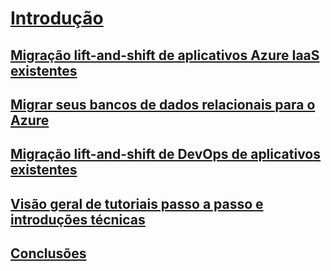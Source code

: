 # [Introdução](index.md)
## [Migração lift-and-shift de aplicativos Azure IaaS existentes](lift-and-shift-existing-apps-azure-iaas.md)
## [Migrar seus bancos de dados relacionais para o Azure](migrate-your-relational-databases-to-azure.md)
## [Migração lift-and-shift de DevOps de aplicativos existentes](lift-and-shift-existing-apps-devops/)
## [Visão geral de tutoriais passo a passo e introduções técnicas](walkthroughs-technical-get-started-overview.md)
## [Conclusões](conclusions.md)
